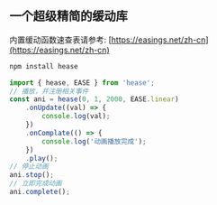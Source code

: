 ## 一个超级精简的缓动库

内置缓动函数速查表请参考: [https://easings.net/zh-cn](https://easings.net/zh-cn)

```sh
npm install hease
```

```ts
import { hease, EASE } from 'hease';
// 播放，并注册相关事件
const ani = hease(0, 1, 2000, EASE.linear)
    .onUpdate((val) => {
        console.log(val);
    })
    .onComplate(() => {
        console.log('动画播放完成');
    })
    .play();
// 停止动画
ani.stop();
// 立即完成动画
ani.complete();
```
